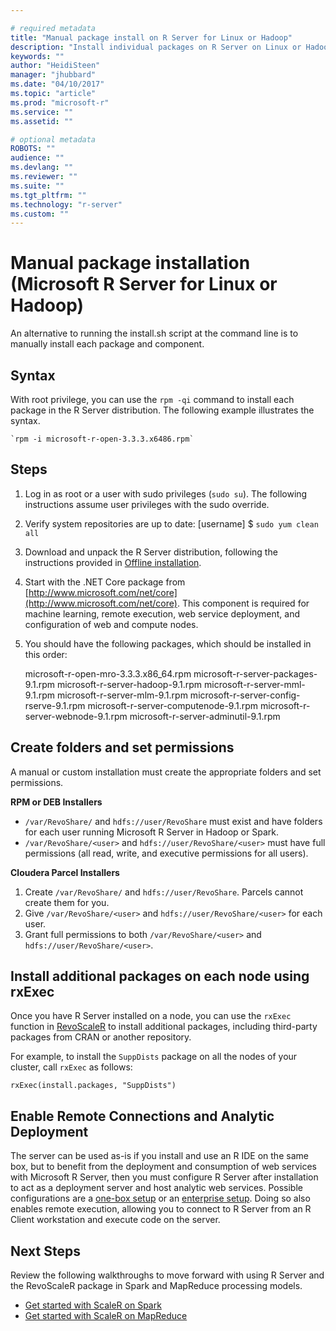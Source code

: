 ```yaml
---

# required metadata
title: "Manual package install on R Server for Linux or Hadoop"
description: "Install individual packages on R Server on Linux or Hadoop"
keywords: ""
author: "HeidiSteen"
manager: "jhubbard"
ms.date: "04/10/2017"
ms.topic: "article"
ms.prod: "microsoft-r"
ms.service: ""
ms.assetid: ""

# optional metadata
ROBOTS: ""
audience: ""
ms.devlang: ""
ms.reviewer: ""
ms.suite: ""
ms.tgt_pltfrm: ""
ms.technology: "r-server"
ms.custom: ""
---
```


# Manual package installation (Microsoft R Server for Linux or Hadoop)

An alternative to running the install.sh script at the command line is to manually install each package and component.

## Syntax

With root privilege, you can use the `rpm -qi` command to install each package in the R Server distribution. The following example illustrates the syntax.

	`rpm -i microsoft-r-open-3.3.3.x6486.rpm`

## Steps

1. Log in as root or a user with sudo privileges (`sudo su`). The following instructions assume user privileges with the sudo override.

2. Verify system repositories are up to date:
		[username] $ `sudo yum clean all`

3. Download and unpack the R Server distribution, following the instructions provided in [Offline installation](rserver-install-hadoop-offline.md).

4. Start with the .NET Core package from [http://www.microsoft.com/net/core](http://www.microsoft.com/net/core). This component is required for machine learning, remote execution, web service deployment, and configuration of web and compute nodes.

5. You should have the following packages, which should be installed in this order:

	microsoft-r-open-mro-3.3.3.x86_64.rpm
	microsoft-r-server-packages-9.1.rpm
	microsoft-r-server-hadoop-9.1.rpm
	microsoft-r-server-mml-9.1.rpm
	microsoft-r-server-mlm-9.1.rpm
	microsoft-r-server-config-rserve-9.1.rpm
	microsoft-r-server-computenode-9.1.rpm
	microsoft-r-server-webnode-9.1.rpm
	microsoft-r-server-adminutil-9.1.rpm

## Create folders and set permissions

A manual or custom installation must create the appropriate folders and set permissions.

**RPM or DEB Installers**

- `/var/RevoShare/` and `hdfs://user/RevoShare` must exist and have folders for each user running Microsoft R Server in Hadoop or Spark.
- `/var/RevoShare/<user>` and `hdfs://user/RevoShare/<user>` must have full permissions (all read, write, and executive permissions for all users).

**Cloudera Parcel Installers**

1. Create `/var/RevoShare/` and `hdfs://user/RevoShare`. Parcels cannot create them for you.
2. Give `/var/RevoShare/<user>` and `hdfs://user/RevoShare/<user>` for each user.
3. Grant full permissions to both `/var/RevoShare/<user>` and `hdfs://user/RevoShare/<user>`.

## Install additional packages on each node using rxExec

Once you have R Server installed on a node, you can use the `rxExec` function in [RevoScaleR](scaler/scaler.md) to install additional packages, including third-party packages from CRAN or another repository. 

For example, to install the `SuppDists` package on all the nodes of your cluster, call `rxExec` as follows:

	rxExec(install.packages, "SuppDists")
	
## Enable Remote Connections and Analytic Deployment

The server can be used as-is if you install and use an R IDE on the same box, but to benefit from the deployment and consumption of web services with Microsoft R Server, then you must configure R Server after installation to act as a deployment server and host analytic web services. Possible configurations are a [one-box setup](operationalize/configuration-initial.md) or an [enterprise setup](operationalize/configure-enterprise.md). Doing so also enables remote execution, allowing you to connect to R Server from an R Client workstation and execute code on the server.

## Next Steps

Review the following walkthroughs to move forward with using R Server and the RevoScaleR package in Spark and MapReduce processing models.

+ [Get started with ScaleR on Spark](scaler-spark-getting-started.md)
+ [Get started with ScaleR on MapReduce](scaler-hadoop-getting-started.md)